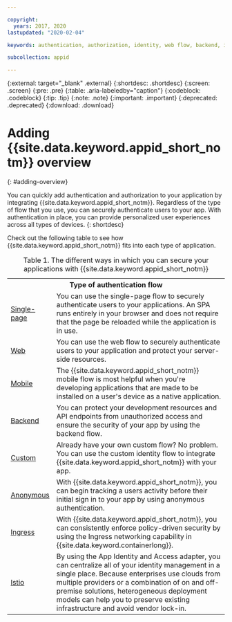 ```yaml
---

copyright:
  years: 2017, 2020
lastupdated: "2020-02-04"

keywords: authentication, authorization, identity, web flow, backend, identity management, anonymous auth, custom flow, mobile, app to app, kubernetes, ingress, istio, app security,

subcollection: appid

---
```


{:external: target="_blank" .external}
{:shortdesc: .shortdesc}
{:screen: .screen}
{:pre: .pre}
{:table: .aria-labeledby="caption"}
{:codeblock: .codeblock}
{:tip: .tip}
{:note: .note}
{:important: .important}
{:deprecated: .deprecated}
{:download: .download}


# Adding {{site.data.keyword.appid_short_notm}} overview
{: #adding-overview}


You can quickly add authentication and authorization to your application by integrating {{site.data.keyword.appid_short_notm}}. Regardless of the type of flow that you use, you can securely authenticate users to your app. With authentication in place, you can provide personalized user experiences across all types of devices.
{: shortdesc}


Check out the following table to see how {{site.data.keyword.appid_short_notm}} fits into each type of application.

<table>
    <caption>Table 1. The different ways in which you can secure your applications with {{site.data.keyword.appid_short_notm}}</caption>
    <tr>
        <th colspan=2>Type of authentication flow</th>
    </tr>
    <tr>
        <td><a href="/docs/appid?topic=appid-single-page" target="_blank">Single-page</a></td>
        <td>You can use the single-page flow to securely authenticate users to your applications. An SPA runs entirely in your browser and does not require that the page be reloaded while the application is in use.</td>
    </tr>
    <tr>
        <td><a href="/docs/appid?topic=appid-web-apps" target="_blank">Web </a></td>
        <td>You can use the web flow to securely authenticate users to your application and protect your server-side resources.</td>
    </tr>
    <tr>
        <td><a href="/docs/appid?topic=appid-mobile-apps" target="_blank">Mobile </a></td>
        <td>The {{site.data.keyword.appid_short_notm}} mobile flow is most helpful when you're developing applications that are made to be installed on a user's device as a native application.</td>
    </tr>
    <tr>
        <td><a href="/docs/appid?topic=appid-backend" target="_blank">Backend </a></td>
        <td>You can protect your development resources and API endpoints from unauthorized access and ensure the security of your app by using the backend flow.</td>
    </tr>
    <tr>
        <td><a href="/docs/appid?topic=appid-custom-auth" target="_blank">Custom </a></td>
        <td>Already have your own custom flow? No problem. You can use the custom identity flow to integrate {{site.data.keyword.appid_short_notm}}  with your app.</td>
    </tr>
    <tr>
        <td><a href="/docs/appid?topic=appid-anonymous" target="_blank">Anonymous </a></td>
        <td>With {{site.data.keyword.appid_short_notm}}, you can begin tracking a users activity before their initial sign in to your app by using anonymous authentication.</td>
    </tr>
    <tr>
        <td><a href="/docs/appid?topic=appid-kube-auth" target="_blank">Ingress </a></td>
        <td>With {{site.data.keyword.appid_short_notm}}, you can consistently enforce policy-driven security by using the Ingress networking capability in {{site.data.keyword.containerlong}}.</td>
    </tr>
    <tr>
        <td><a href="/docs/appid?topic=appid-istio-adapter" target="_blank">Istio </a></td>
        <td>By using the App Identity and Access adapter, you can centralize all of your identity management in a single place. Because enterprises use clouds from multiple providers or a combination of on and off-premise solutions, heterogeneous deployment models can help you to preserve existing infrastructure and avoid vendor lock-in.</td>
    </tr>
</table>
